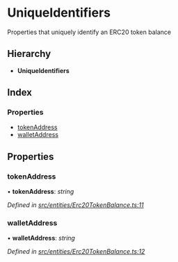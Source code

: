 # UniqueIdentifiers

Properties that uniquely identify an ERC20 token balance

## Hierarchy

* **UniqueIdentifiers**

## Index

### Properties

* [tokenAddress](../interfaces/_entities_erc20tokenbalance_.uniqueidentifiers.md#tokenaddress)
* [walletAddress](../interfaces/_entities_erc20tokenbalance_.uniqueidentifiers.md#walletaddress)

## Properties

### tokenAddress

• **tokenAddress**: _string_

_Defined in_ [_src/entities/Erc20TokenBalance.ts:11_](https://github.com/PolymathNetwork/polymath-sdk/blob/e8bbc1e/src/entities/Erc20TokenBalance.ts#L11)

### walletAddress

• **walletAddress**: _string_

_Defined in_ [_src/entities/Erc20TokenBalance.ts:12_](https://github.com/PolymathNetwork/polymath-sdk/blob/e8bbc1e/src/entities/Erc20TokenBalance.ts#L12)

